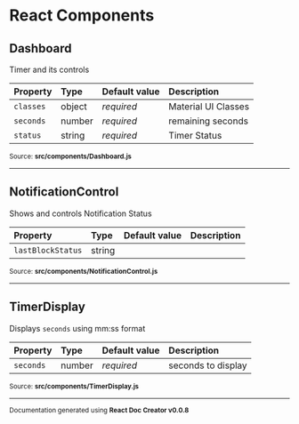 # React Components

## Dashboard

Timer and its controls

Property | Type | Default value | Description
:--- | :--- | :--- | :---
`classes`|object|_required_|Material UI Classes
`seconds`|number|_required_|remaining seconds
`status`|string|_required_|Timer Status

<sub>Source: **src/components/Dashboard.js**</sub>

-----

## NotificationControl

Shows and controls Notification Status

Property | Type | Default value | Description
:--- | :--- | :--- | :---
`lastBlockStatus`|string||

<sub>Source: **src/components/NotificationControl.js**</sub>

-----

## TimerDisplay

Displays ```seconds``` using mm:ss format

Property | Type | Default value | Description
:--- | :--- | :--- | :---
`seconds`|number|_required_|seconds to display

<sub>Source: **src/components/TimerDisplay.js**</sub>

-----

<sub>Documentation generated using **React Doc Creator v0.0.8**</sub>
